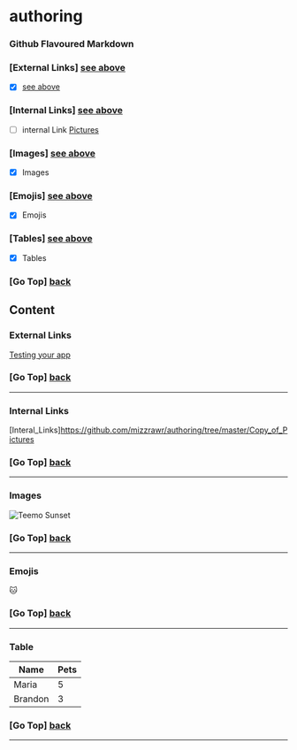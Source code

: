 # authoring

### Github Flavoured Markdown


### [External Links] [see above](#external-links)
- [X] [see above](#external-links)


### [Internal Links] [see above](#internal-links) 
- [ ] internal Link 
[Pictures](https://github.com/mizzrawr/authoring/tree/master/Copy_of_Pictures)


### [Images] [see above](#images)
- [X] Images


### [Emojis] [see above](#emojis)
- [X] Emojis


### [Tables] [see above](#table) 
- [X] Tables 



### [Go Top] [back](#authoring)


## Content

### External Links
[Testing your app](https://docs.github.com/en/developers/github-marketplace/testing-your-app)

### [Go Top] [back](#authoring)
----------------------------------------------------------------------------------------
### Internal Links 
[Interal_Links]https://github.com/mizzrawr/authoring/tree/master/Copy_of_Pictures

### [Go Top] [back](#authoring)
--------------------------------------------------------------------------------------------

### Images 
![Teemo Sunset](https://images4.alphacoders.com/600/600528.png)

### [Go Top] [back](#authoring)
----------------------------------------------------------------------------------------

### Emojis 
:cat: 

### [Go Top] [back](#authoring)

----------------------------------------------------------------------------------------
### Table 


|  Name         |     Pets      |
| ------------- | ------------- |
| Maria         |      5        |
| Brandon       |      3        |


### [Go Top] [back](#authoring)
----------------------------------------------------------------------------------------
